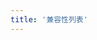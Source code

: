 ```yaml
---
title: '兼容性列表'
---
```


<script setup lang="ts">
  import TheCompatibility from "@/views/security/TheCompatibility.vue";
</script>

<TheCompatibility />
